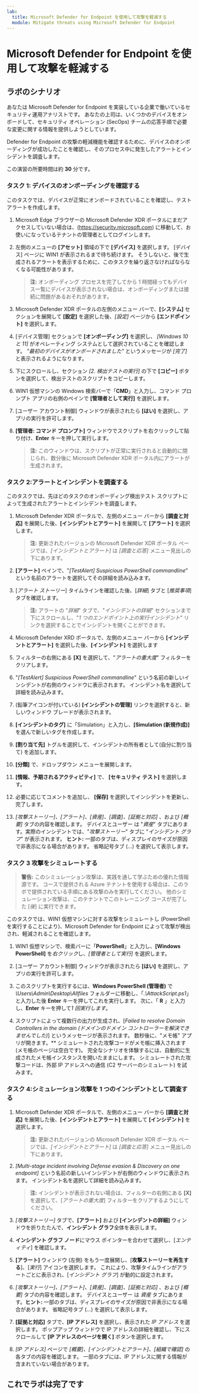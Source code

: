 ```yaml
---
lab:
  title: Microsoft Defender for Endpoint を使用して攻撃を軽減する
  module: Mitigate threats using Microsoft Defender for Endpoint
---
```


# Microsoft Defender for Endpoint を使用して攻撃を軽減する

## ラボのシナリオ

あなたは Microsoft Defender for Endpoint を実装している企業で働いているセキュリティ運用アナリストです。 あなたの上司は、いくつかのデバイスをオンボードして、セキュリティ オペレーション (SecOps) チームの応答手順で必要な変更に関する情報を提供しようとしています。

Defender for Endpoint の攻撃の軽減機能を確認するために、デバイスのオンボーディングが成功したことを確認し、そのプロセス中に発生したアラートとインシデントを調査します。

この演習の所要時間は約 **30** 分です。

### タスク 1: デバイスのオンボーディングを確認する

このタスクでは、デバイスが正常にオンボードされていることを確認し、テスト アラートを作成します。

1. Microsoft Edge ブラウザーの Microsoft Defender XDR ポータルにまだアクセスしていない場合は、(<https://security.microsoft.com>) に移動して、お使いになっているテナントの管理者としてログインします。

1. 左側のメニューの **[アセット]** 領域の下で **[デバイス]** を選択します。 [デバイス] ページに WIN1 が表示されるまで待ち続けます。 そうしないと、後で生成されるアラートを表示するために、このタスクを繰り返さなければならなくなる可能性があります。

    >**注:**  オンボーディング プロセスを完了してから 1 時間経ってもデバイス一覧にデバイスが表示されない場合は、オンボーディングまたは接続に問題があるおそれがあります。

1. Microsoft Defender XDR ポータルの左側のメニュー バーで、**[システム]** セクションを展開して **[設定]** を選択した後、*[設定]* ページから **[エンドポイント]** を選択します。

1. [デバイス管理] セクションで **[オンボーディング]** を選択し、 *[Windows 10 と 11]* がオペレーティング システムとして選択されていることを確認します。 *"最初のデバイスがオンボードされました"* というメッセージが *[完了]* と表示されるようになります。

1. 下にスクロールし、セクション *[2. 検出テストの実行]* の下で **[コピー]** ボタンを選択して、検出テストのスクリプトをコピーします。  

1. WIN1 仮想マシンの Windows 検索バーで「**CMD**」と入力し、コマンド プロンプト アプリの右側のペインで **[管理者として実行]** を選択します。

1. [ユーザー アカウント制御] ウィンドウが表示されたら **[はい]** を選択し、アプリの実行を許可します。 

1. **[管理者: コマンド プロンプト]** ウィンドウでスクリプトを右クリックして貼り付け、**Enter** キーを押して実行します。

    >**注:**  このウィンドウは、スクリプトが正常に実行されると自動的に閉じられ、数分後に Microsoft Defender XDR ポータル内にアラートが生成されます。

### タスク 2:アラートとインシデントを調査する

このタスクでは、先ほどのタスクのオンボーディング検出テスト スクリプトによって生成されたアラートとインシデントを調査します。

1. Microsoft Defender XDR ポータルで、左側のメニュー バーから **[調査と対応]** を展開した後、**[インシデントとアラート]** を展開して **[アラート]** を選択します。

    >**注:**  更新されたバージョンの Microsoft Defender XDR ポータル ページでは、*[インシデントとアラート]* は *[調査と応答]* メニュー見出しの下にあります。

1. **[アラート]** ペインで、"*[TestAlert] Suspicious PowerShell commandline*" という名前のアラートを選択してその詳細を読み込みます。

1. [*アラート ストーリー*] タイムラインを確認した後、[*詳細*] タブと [*推奨事項*] タブを確認します。

    >**注:**  アラートの "*詳細*" タブで、"*インシデントの詳細*" セクションまで下にスクロールし、"*1 つのエンドポイント上の実行インシデント*" リンクを選択することでインシデントを開くことができます。

1. Microsoft Defender XRD ポータルで、左側のメニュー バーから **[インシデントとアラート]** を選択した後、**[インシデント]** を選択します

1. フィルターの右側にある **[X]** を選択して、"*アラートの重大度*" フィルターをクリアします。

1. "*[TestAlert] Suspicious PowerShell commandline*" という名前の新しいインシデントが右側のウィンドウに表示されます。 インシデント名を選択して詳細を読み込みます。

1. (鉛筆アイコンが付いている) **[インシデントの管理]** リンクを選択すると、新しいウィンドウ ブレードが表示されます。

1. **[インシデントのタグ]** に「Simulation」と入力し、**[Simulation (新規作成)]** を選んで新しいタグを作成します。

1. **[割り当て先]** トグルを選択して、インシデントの所有者として(自分に割り当て) を追加します。

1. **[分類]** で、ドロップダウン メニューを展開します。

1. **[情報、予期されるアクティビティ]** で、 **[セキュリティ テスト]** を選択します。

1. 必要に応じてコメントを追加し、 **[保存]** を選択してインシデントを更新し、完了します。

1. *[攻撃ストーリー]、[アラート]、[資産]、[調査]、[証拠と対応]* 、および *[概要]* タブの内容を確認します。 デバイスとユーザー は "*資産*" タブにあります。実際のインシデントでは、"*攻撃ストーリー*" タブに "*インシデント グラフ*" が表示されます。 **ヒント:** 一部のタブは、ディスプレイのサイズが原因で非表示になる場合があります。 省略記号タブ (...) を選択して表示します。

### タスク 3 攻撃をシミュレートする

>**警告:** このシミュレーション攻撃は、実践を通して学ぶための優れた情報源です。 コースで提供される Azure テナントを使用する場合は、このラボで提供されている手順にある攻撃のみを実行してください。  他のシミュレーション攻撃は、このテナントでこのトレーニング コースが完了した [*後*] に実行できます。

このタスクでは、WIN1 仮想マシンに対する攻撃をシミュレートし (PowerShellを実行することにより)、Microsoft Defender for Endpoint によって攻撃が検出され、軽減されることを確認します。

1. WIN1 仮想マシンで、検索バーに「**PowerShell**」と入力し、**[Windows PowerShell]** を*右クリック*し、*[管理者として実行]* を選択します。

1. [ユーザー アカウント制御] ウィンドウが表示されたら **[はい]** を選択し、アプリの実行を許可します。

1. このスクリプトを実行するには、**Windows PowerShell (管理者)** で *\Users\Admin\Desktop\Allfiles* フォルダーに移動し、「*.\AttackScript.ps1*」と入力した後 **Enter** キーを押してこれを実行します。 次に、「 **R** 」と入力し、**Enter** キーを押して*1 回実行します*。

1. スクリプトによって複数行の出力が生成され、[*Failed to resolve Domain Controllers in the domain (ドメインのドメイン コントローラーを解決できませんでした)*] というメッセージが表示されます。 数秒後に、"メモ帳" アプリが開きます。** シミュレートされた攻撃コードがメモ帳に挿入されます (メモ帳のページは空白です)。 完全なシナリオを体験するには、自動的に生成されたメモ帳インスタンスを開いたままにします。 シミュレートされた攻撃コードは、外部 IP アドレスへの通信 (C2 サーバーのシミュレート) を試みます。

### タスク 4:シミュレーション攻撃を 1 つのインシデントとして調査する

1. Microsoft Defender XDR ポータルで、左側のメニュー バーから **[調査と対応]** を展開した後、**[インシデントとアラート]** を展開して **[インシデント]** を選択します。

    >**注:**  更新されたバージョンの Microsoft Defender XDR ポータル ページでは、*[インシデントとアラート]* は *[調査と応答]* メニュー見出しの下にあります。

1. *[Multi-stage incident involving Defense evasion & Discovery on one endpoint]* という名前の新しいインシデントが右側のウィンドウに表示されます。 インシデント名を選択して詳細を読み込みます。

    >**注:**  インシデントが表示されない場合は、フィルターの右側にある **[X]** を選択して、[*アラートの重大度*] フィルターをクリアするようにしてください。

1. *[攻撃ストーリー]* タブで、**[アラート]** および **[インシデントの詳細]** ウィンドウを折りたたんで、**インシデント グラフ**全体を表示します。

1. **インシデント グラフ ノード**にマウス ポインターを合わせて選択し、[*エンティティ*] を確認します。

1. **[アラート]** ウィンドウ (左側) をもう一度展開し、[**攻撃ストーリーを再生する**]、[*実行*] アイコンを選択します。 これにより、攻撃タイムラインがアラートごとに表示され、[*インシデント グラフ*] が動的に設定されます。

1. *[攻撃ストーリー]、[アラート]、[資産]、[調査]、[証拠と対応]* 、および *[概要]* タブの内容を確認します。 デバイスとユーザー は *資産* タブにあります。**ヒント:** 一部のタブは、ディスプレイのサイズが原因で非表示になる場合があります。 省略記号タブ (...) を選択して表示します。

1. **[証拠と対応]** タブで、**[IP アドレス]** を選択し、表示された *IP アドレス* を選択します。 ポップアップ ウィンドウで IP アドレスの詳細を確認し、下にスクロールして **[IP アドレスのページを開く]** ボタンを選択します。

1. *[IP アドレス]* ページで *[概要]、[インシデントとアラート]、[組織で確認]* の各タブの内容を確認します。 一部のタブには、IP アドレスに関する情報が含まれていない場合があります。

## これでラボは完了です
